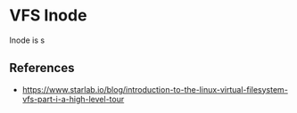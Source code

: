 # VFS Inode

Inode is s

## References

- https://www.starlab.io/blog/introduction-to-the-linux-virtual-filesystem-vfs-part-i-a-high-level-tour
